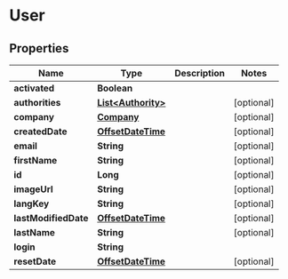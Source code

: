 
# User

## Properties
Name | Type | Description | Notes
------------ | ------------- | ------------- | -------------
**activated** | **Boolean** |  | 
**authorities** | [**List&lt;Authority&gt;**](Authority.md) |  |  [optional]
**company** | [**Company**](Company.md) |  |  [optional]
**createdDate** | [**OffsetDateTime**](OffsetDateTime.md) |  |  [optional]
**email** | **String** |  |  [optional]
**firstName** | **String** |  |  [optional]
**id** | **Long** |  |  [optional]
**imageUrl** | **String** |  |  [optional]
**langKey** | **String** |  |  [optional]
**lastModifiedDate** | [**OffsetDateTime**](OffsetDateTime.md) |  |  [optional]
**lastName** | **String** |  |  [optional]
**login** | **String** |  | 
**resetDate** | [**OffsetDateTime**](OffsetDateTime.md) |  |  [optional]



